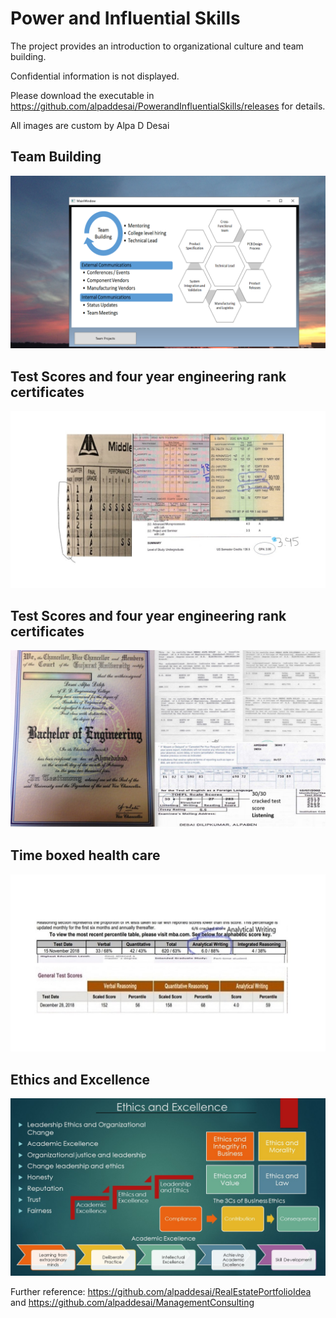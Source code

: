 # Power and Influential Skills

The project provides an introduction to organizational culture and team building. 

Confidential information is not displayed.

Please download the executable in https://github.com/alpaddesai/PowerandInfluentialSkills/releases for details. 

All images are custom by Alpa D Desai 

## Team Building
![image](TeamBuilding.png)

## Test Scores and four year engineering rank certificates
![image](Grades_marks.jpg)

## Test Scores and four year engineering rank certificates
![image](Bachelor's.jpg)

## Time boxed health care
![image](GREGMAT.jpg)

## Ethics and Excellence
![image](Ethics.jpg)

Further reference: https://github.com/alpaddesai/RealEstatePortfolioIdea  and https://github.com/alpaddesai/ManagementConsulting


